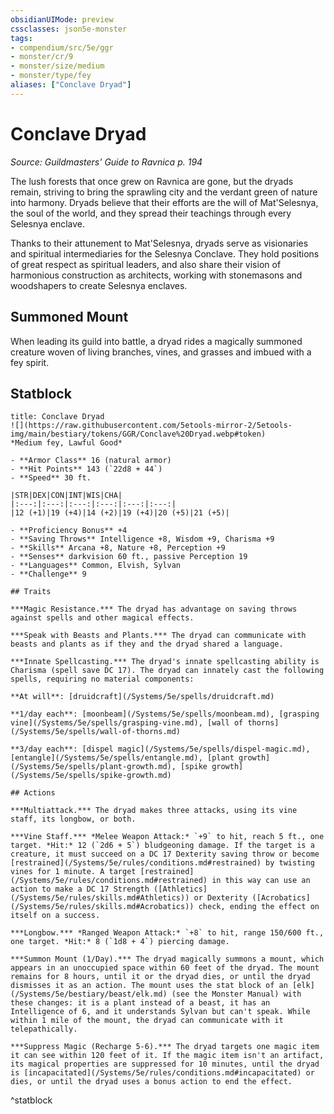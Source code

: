 ```yaml
---
obsidianUIMode: preview
cssclasses: json5e-monster
tags:
- compendium/src/5e/ggr
- monster/cr/9
- monster/size/medium
- monster/type/fey
aliases: ["Conclave Dryad"]
---
```

# Conclave Dryad
*Source: Guildmasters' Guide to Ravnica p. 194*  

The lush forests that once grew on Ravnica are gone, but the dryads remain, striving to bring the sprawling city and the verdant green of nature into harmony. Dryads believe that their efforts are the will of Mat'Selesnya, the soul of the world, and they spread their teachings through every Selesnya enclave.

Thanks to their attunement to Mat'Selesnya, dryads serve as visionaries and spiritual intermediaries for the Selesnya Conclave. They hold positions of great respect as spiritual leaders, and also share their vision of harmonious construction as architects, working with stonemasons and woodshapers to create Selesnya enclaves.

## Summoned Mount

When leading its guild into battle, a dryad rides a magically summoned creature woven of living branches, vines, and grasses and imbued with a fey spirit.

## Statblock

```ad-statblock
title: Conclave Dryad
![](https://raw.githubusercontent.com/5etools-mirror-2/5etools-img/main/bestiary/tokens/GGR/Conclave%20Dryad.webp#token)
*Medium fey, Lawful Good*

- **Armor Class** 16 (natural armor)
- **Hit Points** 143 (`22d8 + 44`)
- **Speed** 30 ft.

|STR|DEX|CON|INT|WIS|CHA|
|:---:|:---:|:---:|:---:|:---:|:---:|
|12 (+1)|19 (+4)|14 (+2)|19 (+4)|20 (+5)|21 (+5)|

- **Proficiency Bonus** +4
- **Saving Throws** Intelligence +8, Wisdom +9, Charisma +9
- **Skills** Arcana +8, Nature +8, Perception +9
- **Senses** darkvision 60 ft., passive Perception 19
- **Languages** Common, Elvish, Sylvan
- **Challenge** 9

## Traits

***Magic Resistance.*** The dryad has advantage on saving throws against spells and other magical effects.

***Speak with Beasts and Plants.*** The dryad can communicate with beasts and plants as if they and the dryad shared a language.

***Innate Spellcasting.*** The dryad's innate spellcasting ability is Charisma (spell save DC 17). The dryad can innately cast the following spells, requiring no material components:

**At will**: [druidcraft](/Systems/5e/spells/druidcraft.md)

**1/day each**: [moonbeam](/Systems/5e/spells/moonbeam.md), [grasping vine](/Systems/5e/spells/grasping-vine.md), [wall of thorns](/Systems/5e/spells/wall-of-thorns.md)

**3/day each**: [dispel magic](/Systems/5e/spells/dispel-magic.md), [entangle](/Systems/5e/spells/entangle.md), [plant growth](/Systems/5e/spells/plant-growth.md), [spike growth](/Systems/5e/spells/spike-growth.md)

## Actions

***Multiattack.*** The dryad makes three attacks, using its vine staff, its longbow, or both.

***Vine Staff.*** *Melee Weapon Attack:* `+9` to hit, reach 5 ft., one target. *Hit:* 12 (`2d6 + 5`) bludgeoning damage. If the target is a creature, it must succeed on a DC 17 Dexterity saving throw or become [restrained](/Systems/5e/rules/conditions.md#restrained) by twisting vines for 1 minute. A target [restrained](/Systems/5e/rules/conditions.md#restrained) in this way can use an action to make a DC 17 Strength ([Athletics](/Systems/5e/rules/skills.md#Athletics)) or Dexterity ([Acrobatics](/Systems/5e/rules/skills.md#Acrobatics)) check, ending the effect on itself on a success.

***Longbow.*** *Ranged Weapon Attack:* `+8` to hit, range 150/600 ft., one target. *Hit:* 8 (`1d8 + 4`) piercing damage.

***Summon Mount (1/Day).*** The dryad magically summons a mount, which appears in an unoccupied space within 60 feet of the dryad. The mount remains for 8 hours, until it or the dryad dies, or until the dryad dismisses it as an action. The mount uses the stat block of an [elk](/Systems/5e/bestiary/beast/elk.md) (see the Monster Manual) with these changes: it is a plant instead of a beast, it has an Intelligence of 6, and it understands Sylvan but can't speak. While within 1 mile of the mount, the dryad can communicate with it telepathically.

***Suppress Magic (Recharge 5-6).*** The dryad targets one magic item it can see within 120 feet of it. If the magic item isn't an artifact, its magical properties are suppressed for 10 minutes, until the dryad is [incapacitated](/Systems/5e/rules/conditions.md#incapacitated) or dies, or until the dryad uses a bonus action to end the effect.
```
^statblock